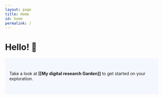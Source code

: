 ```yaml
---
layout: page
title: Home
id: home
permalink: /
---
```


# Hello! 🌱


<p style="padding: 3em 1em; background: #f5f7ff; border-radius: 4px;">
  Take a look at <span style="font-weight: bold">[[My digital research Garden]]</span> to get started on your exploration.
</p>


<style>
  .wrapper {
    max-width: 46em;
  }
</style>
